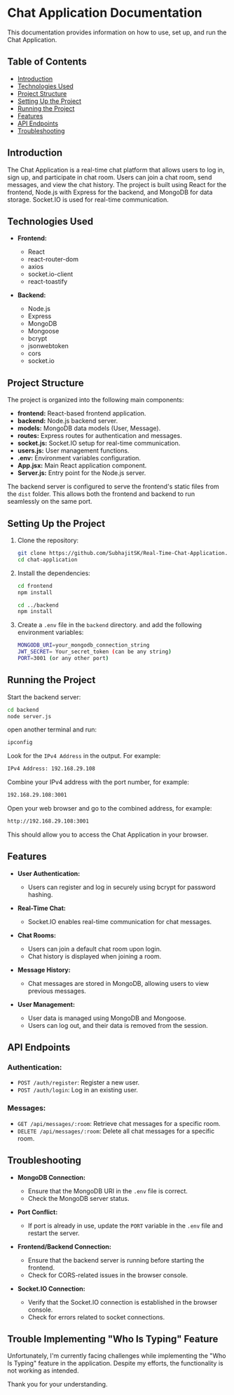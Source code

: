 # Chat Application Documentation

This documentation provides information on how to use, set up, and run the Chat Application.

## Table of Contents

- [Introduction](#introduction)
- [Technologies Used](#technologies-used)
- [Project Structure](#project-structure)
- [Setting Up the Project](#setting-up-the-project)
- [Running the Project](#running-the-project)
- [Features](#features)
- [API Endpoints](#api-endpoints)
- [Troubleshooting](#troubleshooting)

## Introduction

The Chat Application is a real-time chat platform that allows users to log in, sign up, and participate in chat room. Users can join a chat room, send messages, and view the chat history. The project is built using React for the frontend, Node.js with Express for the backend, and MongoDB for data storage. Socket.IO is used for real-time communication.

## Technologies Used

- **Frontend:**

  - React
  - react-router-dom
  - axios
  - socket.io-client
  - react-toastify

- **Backend:**
  - Node.js
  - Express
  - MongoDB
  - Mongoose
  - bcrypt
  - jsonwebtoken
  - cors
  - socket.io

## Project Structure

The project is organized into the following main components:

- **frontend:** React-based frontend application.
- **backend:** Node.js backend server.
- **models:** MongoDB data models (User, Message).
- **routes:** Express routes for authentication and messages.
- **socket.js:** Socket.IO setup for real-time communication.
- **users.js:** User management functions.
- **.env:** Environment variables configuration.
- **App.jsx:** Main React application component.
- **Server.js:** Entry point for the Node.js server.

The backend server is configured to serve the frontend's static files from the `dist` folder. This allows both the frontend and backend to run seamlessly on the same port.

## Setting Up the Project

1. Clone the repository:
   ```bash
   git clone https://github.com/SubhajitSK/Real-Time-Chat-Application.git
   cd chat-application
   ```
2. Install the dependencies:
   ```bash
   cd frontend
   npm install
   ```
   ```bash
   cd ../backend
   npm install
   ```
3. Create a `.env` file in the `backend` directory.
   and add the following environment variables:

   ```bash
   MONGODB_URI=your_mongodb_connection_string
   JWT_SECRET= Your_secret_token (can be any string)
   PORT=3001 (or any other port)
   ```

## Running the Project

Start the backend server:

```bash
cd backend
node server.js
```

open another terminal and run:

```bash
ipconfig
```

Look for the `IPv4 Address` in the output. For example:

```bash
IPv4 Address: 192.168.29.108
```

Combine your IPv4 address with the port number, for example:

```bash
192.168.29.108:3001
```

Open your web browser and go to the combined address, for example:

```bash
http://192.168.29.108:3001
```

This should allow you to access the Chat Application in your browser.

## Features

- **User Authentication:**

  - Users can register and log in securely using bcrypt for password hashing.

- **Real-Time Chat:**

  - Socket.IO enables real-time communication for chat messages.

- **Chat Rooms:**

  - Users can join a default chat room upon login.
  - Chat history is displayed when joining a room.

- **Message History:**

  - Chat messages are stored in MongoDB, allowing users to view previous messages.

- **User Management:**
  - User data is managed using MongoDB and Mongoose.
  - Users can log out, and their data is removed from the session.

## API Endpoints

### Authentication:

- `POST /auth/register`: Register a new user.
- `POST /auth/login`: Log in an existing user.

### Messages:

- `GET /api/messages/:room`: Retrieve chat messages for a specific room.
- `DELETE /api/messages/:room`: Delete all chat messages for a specific room.

## Troubleshooting

- **MongoDB Connection:**

  - Ensure that the MongoDB URI in the `.env` file is correct.
  - Check the MongoDB server status.

- **Port Conflict:**

  - If port is already in use, update the `PORT` variable in the `.env` file and restart the server.

- **Frontend/Backend Connection:**

  - Ensure that the backend server is running before starting the frontend.
  - Check for CORS-related issues in the browser console.

- **Socket.IO Connection:**
  - Verify that the Socket.IO connection is established in the browser console.
  - Check for errors related to socket connections.

## Trouble Implementing "Who Is Typing" Feature

Unfortunately, I'm currently facing challenges while implementing the "Who Is Typing" feature in the application. Despite my efforts, the functionality is not working as intended.

Thank you for your understanding.
